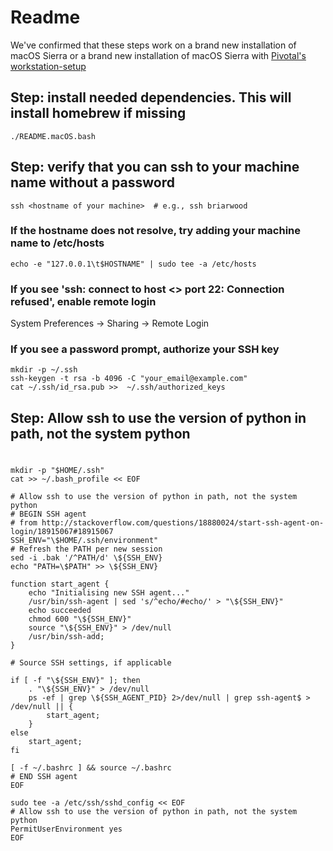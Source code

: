 # Readme

We've confirmed that these steps work on a brand new installation of macOS Sierra or a 
brand new installation of macOS Sierra with [Pivotal's workstation-setup](https://github.com/pivotal/workstation-setup)

## Step: install needed dependencies. This will install homebrew if missing
```
./README.macOS.bash
```

## Step: verify that you can ssh to your machine name without a password
```
ssh <hostname of your machine>  # e.g., ssh briarwood
```
### If the hostname does not resolve, try adding your machine name to /etc/hosts
```
echo -e "127.0.0.1\t$HOSTNAME" | sudo tee -a /etc/hosts
```

### If you see 'ssh: connect to host <> port 22: Connection refused', enable remote login
System Preferences -> Sharing -> Remote Login

### If you see a password prompt, authorize your SSH key
```
mkdir -p ~/.ssh
ssh-keygen -t rsa -b 4096 -C "your_email@example.com"
cat ~/.ssh/id_rsa.pub >>  ~/.ssh/authorized_keys
```

## Step: Allow ssh to use the version of python in path, not the system python
#
```
mkdir -p "$HOME/.ssh"
cat >> ~/.bash_profile << EOF

# Allow ssh to use the version of python in path, not the system python
# BEGIN SSH agent
# from http://stackoverflow.com/questions/18880024/start-ssh-agent-on-login/18915067#18915067
SSH_ENV="\$HOME/.ssh/environment"
# Refresh the PATH per new session
sed -i .bak '/^PATH/d' \${SSH_ENV}
echo "PATH=\$PATH" >> \${SSH_ENV}

function start_agent {
    echo "Initialising new SSH agent..."
    /usr/bin/ssh-agent | sed 's/^echo/#echo/' > "\${SSH_ENV}"
    echo succeeded
    chmod 600 "\${SSH_ENV}"
    source "\${SSH_ENV}" > /dev/null
    /usr/bin/ssh-add;
}

# Source SSH settings, if applicable

if [ -f "\${SSH_ENV}" ]; then
    . "\${SSH_ENV}" > /dev/null
    ps -ef | grep \${SSH_AGENT_PID} 2>/dev/null | grep ssh-agent$ > /dev/null || {
        start_agent;
    }
else
    start_agent;
fi

[ -f ~/.bashrc ] && source ~/.bashrc
# END SSH agent
EOF

sudo tee -a /etc/ssh/sshd_config << EOF
# Allow ssh to use the version of python in path, not the system python
PermitUserEnvironment yes
EOF

```